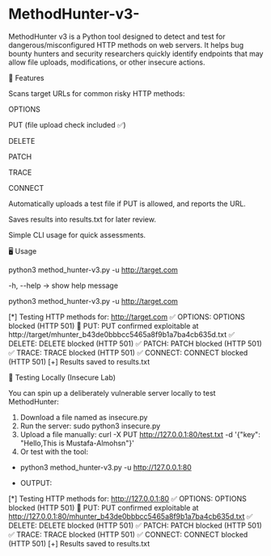 # MethodHunter-v3-
MethodHunter v3 is a Python tool designed to detect and test for dangerous/misconfigured HTTP methods on web servers. It helps bug bounty hunters and security researchers quickly identify endpoints that may allow file uploads, modifications, or other insecure actions.


🚀 Features

Scans target URLs for common risky HTTP methods:

OPTIONS

PUT (file upload check included ✅)

DELETE

PATCH

TRACE

CONNECT

Automatically uploads a test file if PUT is allowed, and reports the URL.

Saves results into results.txt for later review.

Simple CLI usage for quick assessments.

🖥️ Usage

python3 method_hunter-v3.py -u http://target.com

-h, --help → show help message

python3 method_hunter-v3.py -u http://target.com

[*] Testing HTTP methods for: http://target.com
✅ OPTIONS: OPTIONS blocked (HTTP 501)
🚨 PUT: PUT confirmed exploitable at http://target/mhunter_b43de0bbbcc5465a8f9b1a7ba4cb635d.txt
✅ DELETE: DELETE blocked (HTTP 501)
✅ PATCH: PATCH blocked (HTTP 501)
✅ TRACE: TRACE blocked (HTTP 501)
✅ CONNECT: CONNECT blocked (HTTP 501)
[+] Results saved to results.txt

🧪 Testing Locally (Insecure Lab)

You can spin up a deliberately vulnerable server locally to test MethodHunter:

1. Download a file named as insecure.py
2. Run the server: sudo python3 insecure.py
3. Upload a file manually: curl -X PUT http://127.0.0.1:80/test.txt -d '{"key": "Hello,This is Mustafa-Almohsn"}'
4. Or test with the tool:

- python3 method_hunter-v3.py -u http://127.0.0.1:80

- OUTPUT:

[*] Testing HTTP methods for: http://127.0.0.1:80 
✅ OPTIONS: OPTIONS blocked (HTTP 501)
🚨 PUT: PUT confirmed exploitable at http://127.0.0.1:80/mhunter_b43de0bbbcc5465a8f9b1a7ba4cb635d.txt
✅ DELETE: DELETE blocked (HTTP 501)
✅ PATCH: PATCH blocked (HTTP 501)
✅ TRACE: TRACE blocked (HTTP 501)
✅ CONNECT: CONNECT blocked (HTTP 501)
[+] Results saved to results.txt
